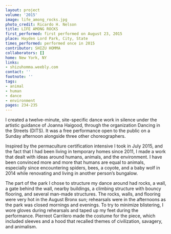 ```yaml
---
layout: project
volume: '2015'
image: life_among_rocks.jpg
photo_credit: Ricardo H. Nelson
title: LIFE AMONG ROCKS
first_performed: first performed on August 23, 2015
place: Hayden Lord Park, City, State
times_performed: performed once in 2015
contributor: SHIZU HOMMA
collaborators: []
home: New York, NY
links:
- shizuhomma.weebly.com
contact: ''
footnote: ''
tags:
- animal
- human
- dance
- environment
pages: 234-235
---
```


I created a twelve-minute, site-specific dance work in silence under the artistic guidance of Joanna Haigood, through the organization Dancing in the Streets (DITS). It was a free performance open to the public on a Sunday afternoon alongside three other choreographers.

Inspired by the permaculture certification intensive I took in July 2015, and the fact that I had been living in temporary homes since 2011, I made a work that dealt with ideas around humans, animals, and the environment. I have been convinced more and more that humans are equal to animals, especially since encountering spiders, bees, a coyote, and a baby wolf in 2014 while renovating and living in another person’s bungalow.

The part of the park I chose to structure my dance around had rocks, a wall, a gate behind the wall, nearby buildings, a climbing structure with bouncy flooring, and several man-made structures. The rocks, walls, and flooring were very hot in the August Bronx sun; rehearsals were in the afternoons as the park was closed mornings and evenings. To try to minimize blistering, I wore gloves during rehearsals and taped up my feet during the performance. Pierreot Carrilero made the costume for the piece, which included sleeves and a hood that recalled themes of civilization, savagery, and animalism.
